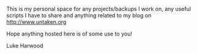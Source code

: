 This is my personal space for any projects/backups I work on, any useful scripts I have to share and anything related to my blog on http://www.untaken.org

Hope anything hosted here is of some use to you!

Luke Harwood 
